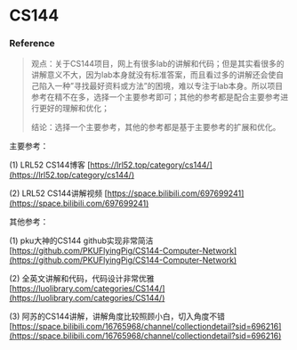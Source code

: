 # CS144

### Reference

> 观点：关于CS144项目，网上有很多lab的讲解和代码；但是其实看很多的讲解意义不大，因为lab本身就没有标准答案，而且看过多的讲解还会使自己陷入一种”寻找最好资料或方法”的困境，难以专注于lab本身。所以项目参考在精不在多，选择一个主要参考即可；其他的参考都是配合主要参考进行更好的理解和优化；
>
>
>
> 结论：选择一个主要参考，其他的参考都是基于主要参考的扩展和优化。



主要参考：

(1) LRL52 CS144博客  [https://lrl52.top/category/cs144/](https://lrl52.top/category/cs144/)

(2) LRL52 CS144讲解视频  [https://space.bilibili.com/697699241](https://space.bilibili.com/697699241)



其他参考：

(1) pku大神的CS144 github实现非常简洁  [https://github.com/PKUFlyingPig/CS144-Computer-Network](https://github.com/PKUFlyingPig/CS144-Computer-Network)

(2) 全英文讲解和代码，代码设计非常优雅  [https://luolibrary.com/categories/CS144/](https://luolibrary.com/categories/CS144/)

(3) 阿苏的CS144讲解，讲解角度比较照顾小白，切入角度不错 [https://space.bilibili.com/16765968/channel/collectiondetail?sid=696216](https://space.bilibili.com/16765968/channel/collectiondetail?sid=696216)

